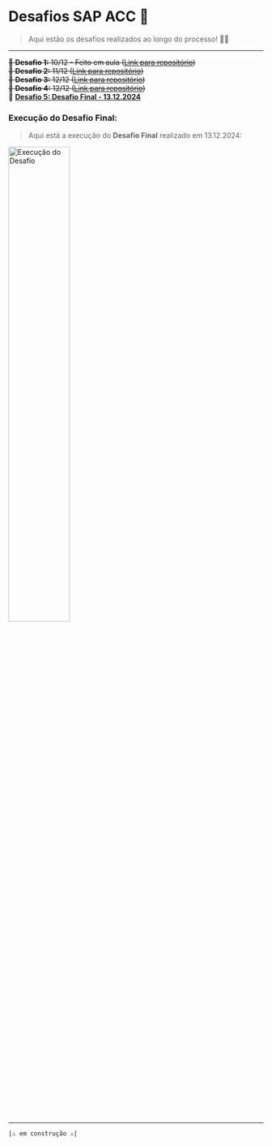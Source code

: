 # Desafios SAP ACC 🚀

> Aqui estão os desafios realizados ao longo do processo! 💪✨

---

~~🔹 **Desafio 1:** 10/12 - Feito em aula ([Link para repositório](https://github.com/seu_usuario/repositorio_do_desafio1))~~  
~~🔹 **Desafio 2:** 11/12 ([Link para repositório](https://github.com/seu_usuario/repositorio_do_desafio2))~~  
~~🔹 **Desafio 3:** 12/12 ([Link para repositório](https://github.com/seu_usuario/repositorio_do_desafio3))~~  
~~🔹 **Desafio 4:** 12/12 ([Link para repositório](https://github.com/seu_usuario/repositorio_do_desafio4))~~  
🔹 **[Desafio 5: Desafio Final - 13.12.2024](https://github.com/caoslourenco/Desafios_Sap_Acc/tree/main/Desafio_Final)**

 

### **Execução do Desafio Final:**

> Aqui está a execução do **Desafio Final** realizado em 13.12.2024:

<p align="left">
  <img src="https://github.com/user-attachments/assets/f2e5c791-5e19-4efe-9d66-c1c36df79391" alt="Execução do Desafio" width="49%">
</p>

---

``|⚠️ em construção ⚠️| ``

